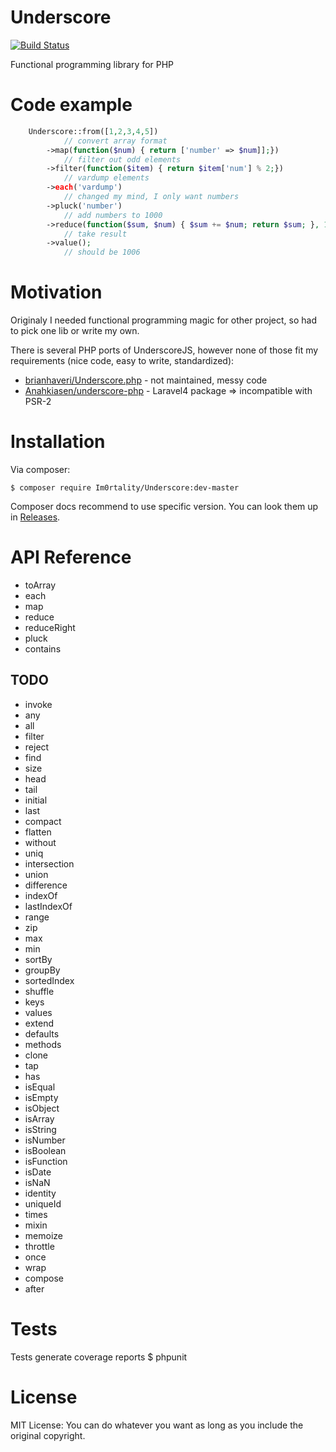 # Underscore

[![Build Status](https://travis-ci.org/Im0rtality/Underscore.png?branch=master)](https://travis-ci.org/Im0rtality/Underscore)

Functional programming library for PHP

# Code example
```php
    Underscore::from([1,2,3,4,5])
            // convert array format
        ->map(function($num) { return ['number' => $num]];})
            // filter out odd elements
        ->filter(function($item) { return $item['num'] % 2;})
            // vardump elements
        ->each('vardump')
            // changed my mind, I only want numbers
        ->pluck('number')
            // add numbers to 1000
        ->reduce(function($sum, $num) { $sum += $num; return $sum; }, 1000)
            // take result
        ->value();
            // should be 1006
```
# Motivation
Originaly I needed functional programming magic for other project, so had to pick one lib or write my own.

There is several PHP ports of UnderscoreJS, however none of those fit my requirements (nice code, easy to write, standardized):
 - [brianhaveri/Underscore.php](https://github.com/brianhaveri/Underscore.php) - not maintained, messy code
 - [Anahkiasen/underscore-php](https://github.com/Anahkiasen/underscore-php) - Laravel4 package => incompatible with PSR-2

# Installation
Via composer:

    $ composer require Im0rtality/Underscore:dev-master

Composer docs recommend to use specific version. You can look them up in [Releases](https://github.com/Im0rtality/Underscore/releases).

# API Reference

- toArray
- each
- map
- reduce
- reduceRight
- pluck
- contains

## TODO
- invoke
- any
- all
- filter
- reject
- find
- size
- head
- tail
- initial
- last
- compact
- flatten
- without
- uniq
- intersection
- union
- difference
- indexOf
- lastIndexOf
- range
- zip
- max
- min
- sortBy
- groupBy
- sortedIndex
- shuffle
- keys
- values
- extend
- defaults
- methods
- clone
- tap
- has
- isEqual
- isEmpty
- isObject
- isArray
- isString
- isNumber
- isBoolean
- isFunction
- isDate
- isNaN
- identity
- uniqueId
- times
- mixin
- memoize
- throttle
- once
- wrap
- compose
- after

# Tests
Tests generate coverage reports
    $ phpunit

# License
MIT License: You can do whatever you want as long as you include the original copyright.
